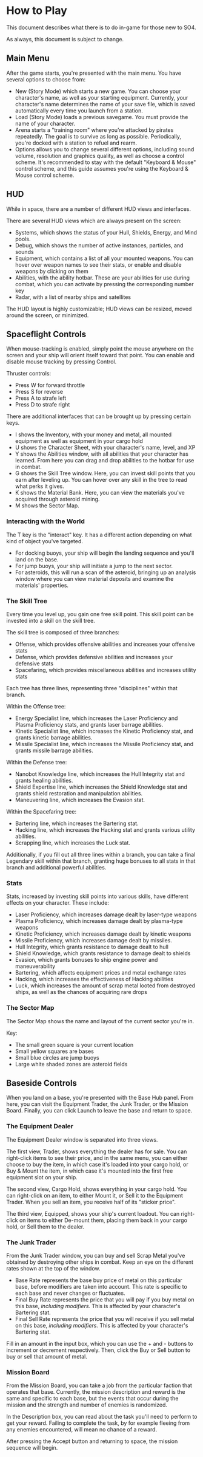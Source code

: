 # How to Play

This document describes what there is to do in-game for those new to SO4.

As always, this document is subject to change.

## Main Menu

After the game starts, you're presented with the main menu. You have several options to choose from:

- New (Story Mode) which starts a new game. You can choose your character's name, as well as your starting equipment. Currently, your character's name determines the name of your save file, which is saved automatically every time you launch from a station.
- Load (Story Mode) loads a previous savegame. You must provide the name of your character.
- Arena starts a "training room" where you're attacked by pirates repeatedly. The goal is to survive as long as possible. Periodically, you're docked with a station to refuel and rearm.
- Options allows you to change several different options, including sound volume, resolution and graphics quality, as well as choose a control scheme. It's recommended to stay with the default "Keyboard & Mouse" control scheme, and this guide assumes you're using the Keyboard & Mouse control scheme.

## HUD

While in space, there are a number of different HUD views and interfaces.

There are several HUD views which are always present on the screen:

- Systems, which shows the status of your Hull, Shields, Energy, and Mind pools.
- Debug, which shows the number of active instances, particles, and sounds
- Equipment, which contains a list of all your mounted weapons. You can hover over weapon names to see their stats, or enable and disable weapons by clicking on them
- Abilities, with the ability hotbar. These are your abilities for use during combat, which you can activate by pressing the corresponding number key
- Radar, with a list of nearby ships and satellites

The HUD layout is highly customizable; HUD views can be resized, moved around the screen, or minimized.

## Spaceflight Controls

When mouse-tracking is enabled, simply point the mouse anywhere on the screen and your ship will orient itself toward that point. You can enable and disable mouse tracking by pressing Control.

Thruster controls:

- Press W for forward throttle
- Press S for reverse
- Press A to strafe left
- Press D to strafe right

There are additional interfaces that can be brought up by pressing certain keys.

- I shows the Inventory, with your money and metal, all mounted equipment as well as equipment in your cargo hold
- U shows the Character Sheet, with your character's name, level, and XP
- Y shows the Abilities window, with all abilities that your character has learned. From here you can drag and drop abilities to the hotbar for use in combat.
- G shows the Skill Tree window. Here, you can invest skill points that you earn after leveling up. You can hover over any skill in the tree to read what perks it gives.
- K shows the Material Bank. Here, you can view the materials you've acquired through asteroid mining.
- M shows the Sector Map.

### Interacting with the World

The T key is the "interact" key. It has a different action depending on what kind of object you've targeted.

- For docking buoys, your ship will begin the landing sequence and you'll land on the base.
- For jump buoys, your ship will initiate a jump to the next sector.
- For asteroids, this will run a scan of the asteroid, bringing up an analysis window where you can view material deposits and examine the materials' properties.

### The Skill Tree

Every time you level up, you gain one free skill point. This skill point can be invested into a skill on the skill tree.

The skill tree is composed of three branches:

- Offense, which provides offensive abilities and increases your offensive stats
- Defense, which provides defensive abilities and increases your defensive stats
- Spacefaring, which provides miscellaneous abilities and increases utility stats

Each tree has three lines, representing three "disciplines" within that branch.

Within the Offense tree:

- Energy Specialist line, which increases the Laser Proficiency and Plasma Proficiency stats, and grants laser barrage abilities.
- Kinetic Specialist line, which increases the Kinetic Proficiency stat, and grants kinetic barrage abilities.
- Missile Specialist line, which increases the Missile Proficiency stat, and grants missile barrage abilities.

Within the Defense tree:

- Nanobot Knowledge line, which increases the Hull Integrity stat and grants healing abilities.
- Shield Expertise line, which increases the Shield Knowledge stat and grants shield restoration and manipulation abilities.
- Maneuvering line, which increases the Evasion stat.

Within the Spacefaring tree:

- Bartering line, which increases the Bartering stat.
- Hacking line, which increases the Hacking stat and grants various utility abilities.
- Scrapping line, which increases the Luck stat.

Additionally, if you fill out all three lines within a branch, you can take a final Legendary skill within that branch, granting huge bonuses to all stats in that branch and additional powerful abilities.

### Stats

Stats, increased by investing skill points into various skills, have different effects on your character. These include:

- Laser Proficiency, which increases damage dealt by laser-type weapons
- Plasma Proficiency, which increases damage dealt by plasma-type weapons
- Kinetic Proficiency, which increases damage dealt by kinetic weapons
- Missile Proficiency, which increases damage dealt by missiles.
- Hull Integrity, which grants resistance to damage dealt to hull
- Shield Knowledge, which grants resistance to damage dealt to shields
- Evasion, which grants bonuses to ship engine power and maneuverability
- Bartering, which affects equipment prices and metal exchange rates
- Hacking, which increases the effectiveness of Hacking abilities
- Luck, which increases the amount of scrap metal looted from destroyed ships, as well as the chances of acquiring rare drops

### The Sector Map

The Sector Map shows the name and layout of the current sector you're in.

Key:

- The small green square is your current location
- Small yellow squares are bases
- Small blue circles are jump buoys
- Large white shaded zones are asteroid fields

## Baseside Controls

When you land on a base, you're presented with the Base Hub panel. From here, you can visit the Equipment Trader, the Junk Trader, or the Mission Board. Finally, you can click Launch to leave the base and return to space.

### The Equipment Dealer

The Equipment Dealer window is separated into three views.

The first view, Trader, shows everything the dealer has for sale. You can right-click items to see their price, and in the same menu, you can either choose to buy the item, in which case it's loaded into your cargo hold, or Buy & Mount the item, in which case it's mounted into the first free equipment slot on your ship.

The second view, Cargo Hold, shows everything in your cargo hold. You can right-click on an item, to either Mount it, or Sell it to the Equipment Trader. When you sell an item, you receive half of its "sticker price".

The third view, Equipped, shows your ship's current loadout. You can right-click on items to either De-mount them, placing them back in your cargo hold, or Sell them to the dealer.

### The Junk Trader

From the Junk Trader window, you can buy and sell Scrap Metal you've obtained by destroying other ships in combat. Keep an eye on the different rates shown at the top of the window.

- Base Rate represents the base buy price of metal on this particular base, before modifiers are taken into account. This rate is specific to each base and never changes or fluctuates.
- Final Buy Rate represents the price that you will pay if you buy metal on this base, _including modifiers._ This is affected by your character's Bartering stat.
- Final Sell Rate represents the price that you will receive if you sell metal on this base, _including modifiers._ This is affected by your character's Bartering stat.

Fill in an amount in the input box, which you can use the + and - buttons to increment or decrement respectively. Then, click the Buy or Sell button to buy or sell that amount of metal.

### Mission Board

From the Mission Board, you can take a job from the particular faction that operates that base. Currently, the mission description and reward is the same and specific to each base, but the events that occur during the mission and the strength and number of enemies is randomized.

In the Description box, you can read about the task you'll need to perform to get your reward. Failing to complete the task, by for example fleeing from any enemies encountered, will mean no chance of a reward.

After pressing the Accept button and returning to space, the mission sequence will begin.